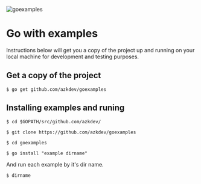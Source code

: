 ![goexamples](http://i.imgur.com/HkN2lB4.png)
# Go with examples

Instructions below will get you a copy of the project up and running on your local machine for development and testing purposes.

## Get a copy of the project

```
$ go get github.com/azkdev/goexamples
```

## Installing examples and runing

```
$ cd $GOPATH/src/github.com/azkdev/
```
```
$ git clone https://github.com/azkdev/goexamples
```
```
$ cd goexamples
```
```
$ go install "example dirname"
```

And run each example by it's dir name.

```
$ dirname
```